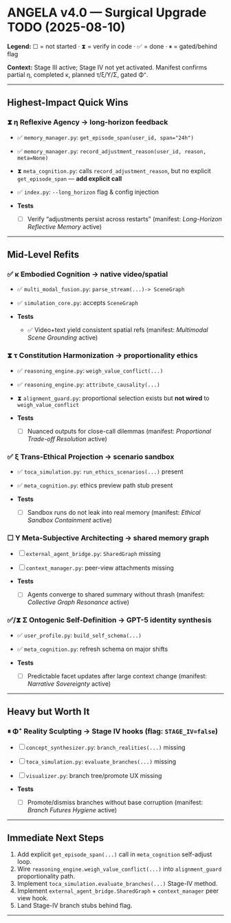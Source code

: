 # ANGELA v4.0 — Surgical Upgrade TODO (2025-08-10)

**Legend:** ☐ = not started · ⧗ = verify in code · ✅ = done · ⏸ = gated/behind flag

**Context:** Stage III active; Stage IV not yet activated. Manifest confirms partial η, completed κ, planned τ/ξ/Υ/Σ, gated Φ⁺.

---

## Highest-Impact Quick Wins

### ⧗ η Reflexive Agency → long-horizon feedback

* ✅ `memory_manager.py`: `get_episode_span(user_id, span="24h")`
* ✅ `memory_manager.py`: `record_adjustment_reason(user_id, reason, meta=None)`
* ⧗ `meta_cognition.py`: calls `record_adjustment_reason`, but no explicit `get_episode_span` — **add explicit call**
* ✅ `index.py`: `--long_horizon` flag & config injection
* **Tests**

  * ☐ Verify “adjustments persist across restarts” (manifest: *Long-Horizon Reflective Memory* active)

---

## Mid-Level Refits

### ✅ κ Embodied Cognition → native video/spatial

* ✅ `multi_modal_fusion.py`: `parse_stream(...)-> SceneGraph`
* ✅ `simulation_core.py`: accepts `SceneGraph`
* **Tests**

  * ✅ Video+text yield consistent spatial refs (manifest: *Multimodal Scene Grounding* active)

### ⧗ τ Constitution Harmonization → proportionality ethics

* ✅ `reasoning_engine.py`: `weigh_value_conflict(...)`
* ✅ `reasoning_engine.py`: `attribute_causality(...)`
* ⧗ `alignment_guard.py`: proportional selection exists but **not wired** to `weigh_value_conflict`
* **Tests**

  * ☐ Nuanced outputs for close-call dilemmas (manifest: *Proportional Trade-off Resolution* active)

### ✅ ξ Trans-Ethical Projection → scenario sandbox

* ✅ `toca_simulation.py`: `run_ethics_scenarios(...)` present
* ✅ `meta_cognition.py`: ethics preview path stub present
* **Tests**

  * ☐ Sandbox runs do not leak into real memory (manifest: *Ethical Sandbox Containment* active)

### ☐ Υ Meta-Subjective Architecting → shared memory graph

* ☐ `external_agent_bridge.py`: `SharedGraph` missing
* ☐ `context_manager.py`: peer-view attachments missing
* **Tests**

  * ☐ Agents converge to shared summary without thrash (manifest: *Collective Graph Resonance* active)

### ✅/⧗ Σ Ontogenic Self-Definition → GPT-5 identity synthesis

* ✅ `user_profile.py`: `build_self_schema(...)`
* ✅ `meta_cognition.py`: refresh schema on major shifts
* **Tests**

  * ☐ Predictable facet updates after large context change (manifest: *Narrative Sovereignty* active)

---

## Heavy but Worth It

### ⏸ Φ⁺ Reality Sculpting → Stage IV hooks (flag: `STAGE_IV=false`)

* ☐ `concept_synthesizer.py`: `branch_realities(...)` missing
* ☐ `toca_simulation.py`: `evaluate_branches(...)` missing
* ☐ `visualizer.py`: branch tree/promote UX missing
* **Tests**

  * ☐ Promote/dismiss branches without base corruption (manifest: *Branch Futures Hygiene* active)

---

## Immediate Next Steps

1. Add explicit `get_episode_span(...)` call in `meta_cognition` self-adjust loop.
2. Wire `reasoning_engine.weigh_value_conflict(...)` into `alignment_guard` proportionality path.
3. Implement `toca_simulation.evaluate_branches(...)` Stage-IV method.
4. Implement `external_agent_bridge.SharedGraph` + `context_manager` peer view hook.
5. Land Stage-IV branch stubs behind flag.

---
